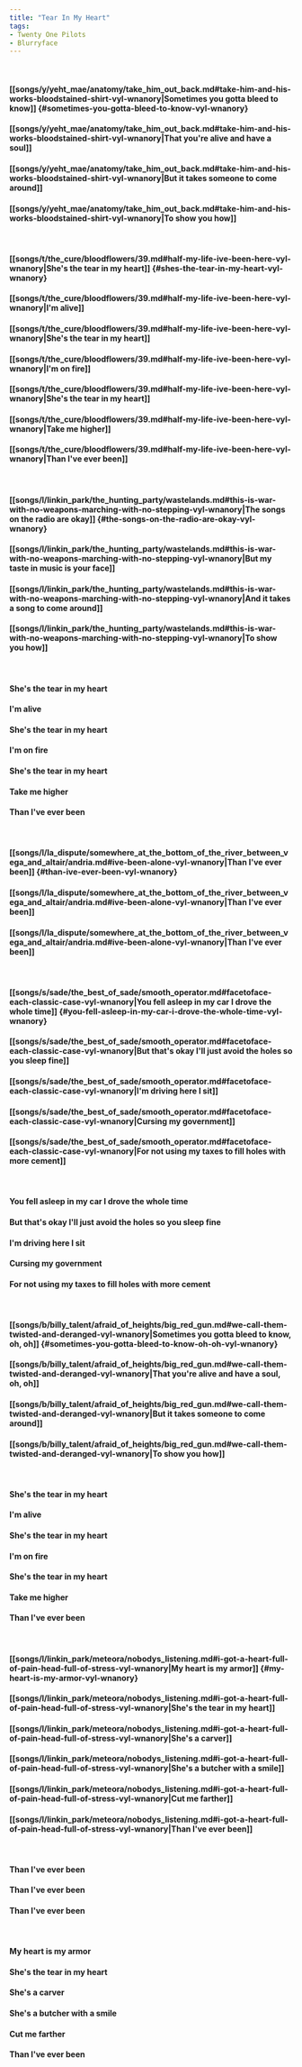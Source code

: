 ```yaml
---
title: "Tear In My Heart"
tags:
- Twenty One Pilots
- Blurryface
---
```

&nbsp;
#### [[songs/y/yeht_mae/anatomy/take_him_out_back.md#take-him-and-his-works-bloodstained-shirt-vyl-wnanory|Sometimes you gotta bleed to know]] {#sometimes-you-gotta-bleed-to-know-vyl-wnanory}
#### [[songs/y/yeht_mae/anatomy/take_him_out_back.md#take-him-and-his-works-bloodstained-shirt-vyl-wnanory|That you're alive and have a soul]]
#### [[songs/y/yeht_mae/anatomy/take_him_out_back.md#take-him-and-his-works-bloodstained-shirt-vyl-wnanory|But it takes someone to come around]]
#### [[songs/y/yeht_mae/anatomy/take_him_out_back.md#take-him-and-his-works-bloodstained-shirt-vyl-wnanory|To show you how]]
&nbsp;
#### [[songs/t/the_cure/bloodflowers/39.md#half-my-life-ive-been-here-vyl-wnanory|She's the tear in my heart]] {#shes-the-tear-in-my-heart-vyl-wnanory}
#### [[songs/t/the_cure/bloodflowers/39.md#half-my-life-ive-been-here-vyl-wnanory|I'm alive]]
#### [[songs/t/the_cure/bloodflowers/39.md#half-my-life-ive-been-here-vyl-wnanory|She's the tear in my heart]]
#### [[songs/t/the_cure/bloodflowers/39.md#half-my-life-ive-been-here-vyl-wnanory|I'm on fire]]
#### [[songs/t/the_cure/bloodflowers/39.md#half-my-life-ive-been-here-vyl-wnanory|She's the tear in my heart]]
#### [[songs/t/the_cure/bloodflowers/39.md#half-my-life-ive-been-here-vyl-wnanory|Take me higher]]
#### [[songs/t/the_cure/bloodflowers/39.md#half-my-life-ive-been-here-vyl-wnanory|Than I've ever been]]
&nbsp;
#### [[songs/l/linkin_park/the_hunting_party/wastelands.md#this-is-war-with-no-weapons-marching-with-no-stepping-vyl-wnanory|The songs on the radio are okay]] {#the-songs-on-the-radio-are-okay-vyl-wnanory}
#### [[songs/l/linkin_park/the_hunting_party/wastelands.md#this-is-war-with-no-weapons-marching-with-no-stepping-vyl-wnanory|But my taste in music is your face]]
#### [[songs/l/linkin_park/the_hunting_party/wastelands.md#this-is-war-with-no-weapons-marching-with-no-stepping-vyl-wnanory|And it takes a song to come around]]
#### [[songs/l/linkin_park/the_hunting_party/wastelands.md#this-is-war-with-no-weapons-marching-with-no-stepping-vyl-wnanory|To show you how]]
&nbsp;
#### She's the tear in my heart
#### I'm alive
#### She's the tear in my heart
#### I'm on fire
#### She's the tear in my heart
#### Take me higher
#### Than I've ever been
&nbsp;
#### [[songs/l/la_dispute/somewhere_at_the_bottom_of_the_river_between_vega_and_altair/andria.md#ive-been-alone-vyl-wnanory|Than I've ever been]] {#than-ive-ever-been-vyl-wnanory}
#### [[songs/l/la_dispute/somewhere_at_the_bottom_of_the_river_between_vega_and_altair/andria.md#ive-been-alone-vyl-wnanory|Than I've ever been]]
#### [[songs/l/la_dispute/somewhere_at_the_bottom_of_the_river_between_vega_and_altair/andria.md#ive-been-alone-vyl-wnanory|Than I've ever been]]
&nbsp;
#### [[songs/s/sade/the_best_of_sade/smooth_operator.md#facetoface-each-classic-case-vyl-wnanory|You fell asleep in my car I drove the whole time]] {#you-fell-asleep-in-my-car-i-drove-the-whole-time-vyl-wnanory}
#### [[songs/s/sade/the_best_of_sade/smooth_operator.md#facetoface-each-classic-case-vyl-wnanory|But that's okay I'll just avoid the holes so you sleep fine]]
#### [[songs/s/sade/the_best_of_sade/smooth_operator.md#facetoface-each-classic-case-vyl-wnanory|I'm driving here I sit]]
#### [[songs/s/sade/the_best_of_sade/smooth_operator.md#facetoface-each-classic-case-vyl-wnanory|Cursing my government]]
#### [[songs/s/sade/the_best_of_sade/smooth_operator.md#facetoface-each-classic-case-vyl-wnanory|For not using my taxes to fill holes with more cement]]
&nbsp;
#### You fell asleep in my car I drove the whole time
#### But that's okay I'll just avoid the holes so you sleep fine
#### I'm driving here I sit
#### Cursing my government
#### For not using my taxes to fill holes with more cement
&nbsp;
#### [[songs/b/billy_talent/afraid_of_heights/big_red_gun.md#we-call-them-twisted-and-deranged-vyl-wnanory|Sometimes you gotta bleed to know, oh, oh]] {#sometimes-you-gotta-bleed-to-know-oh-oh-vyl-wnanory}
#### [[songs/b/billy_talent/afraid_of_heights/big_red_gun.md#we-call-them-twisted-and-deranged-vyl-wnanory|That you're alive and have a soul, oh, oh]]
#### [[songs/b/billy_talent/afraid_of_heights/big_red_gun.md#we-call-them-twisted-and-deranged-vyl-wnanory|But it takes someone to come around]]
#### [[songs/b/billy_talent/afraid_of_heights/big_red_gun.md#we-call-them-twisted-and-deranged-vyl-wnanory|To show you how]]
&nbsp;
#### She's the tear in my heart
#### I'm alive
#### She's the tear in my heart
#### I'm on fire
#### She's the tear in my heart
#### Take me higher
#### Than I've ever been
&nbsp;
#### [[songs/l/linkin_park/meteora/nobodys_listening.md#i-got-a-heart-full-of-pain-head-full-of-stress-vyl-wnanory|My heart is my armor]] {#my-heart-is-my-armor-vyl-wnanory}
#### [[songs/l/linkin_park/meteora/nobodys_listening.md#i-got-a-heart-full-of-pain-head-full-of-stress-vyl-wnanory|She's the tear in my heart]]
#### [[songs/l/linkin_park/meteora/nobodys_listening.md#i-got-a-heart-full-of-pain-head-full-of-stress-vyl-wnanory|She's a carver]]
#### [[songs/l/linkin_park/meteora/nobodys_listening.md#i-got-a-heart-full-of-pain-head-full-of-stress-vyl-wnanory|She's a butcher with a smile]]
#### [[songs/l/linkin_park/meteora/nobodys_listening.md#i-got-a-heart-full-of-pain-head-full-of-stress-vyl-wnanory|Cut me farther]]
#### [[songs/l/linkin_park/meteora/nobodys_listening.md#i-got-a-heart-full-of-pain-head-full-of-stress-vyl-wnanory|Than I've ever been]]
&nbsp;
#### Than I've ever been
#### Than I've ever been
#### Than I've ever been
&nbsp;
#### My heart is my armor
#### She's the tear in my heart
#### She's a carver
#### She's a butcher with a smile
#### Cut me farther
#### Than I've ever been
